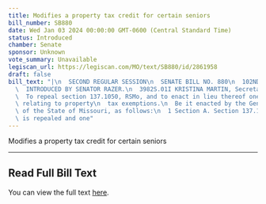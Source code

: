 ```yaml
---
title: Modifies a property tax credit for certain seniors
bill_number: SB880
date: Wed Jan 03 2024 00:00:00 GMT-0600 (Central Standard Time)
status: Introduced
chamber: Senate
sponsor: Unknown
vote_summary: Unavailable
legiscan_url: https://legiscan.com/MO/text/SB880/id/2861958
draft: false
bill_text: "|\n  SECOND REGULAR SESSION\n  SENATE BILL NO. 880\n  102ND GENERA L ASSEMBLY\n\
  \  INTRODUCED BY SENATOR RAZER.\n  3982S.01I KRISTINA MARTIN, Secretary\n  AN ACT\n\
  \  To repeal section 137.1050, RSMo, and to enact in lieu thereof one new section\
  \ relating to property\n  tax exemptions.\n  Be it enacted by the General Assembly\
  \ of the State of Missouri, as follows:\n  1 Section A. Section 137.1050, RSMo,\
  \ is repealed and one"
---
```

Modifies a property tax credit for certain seniors

---

## Read Full Bill Text

You can view the full text [here](https://legiscan.com/MO/text/SB880/id/2861958).
